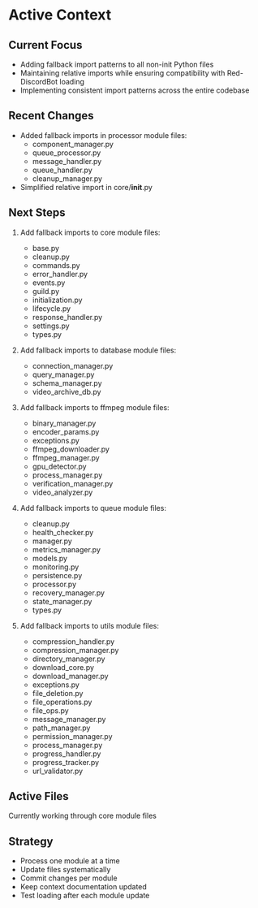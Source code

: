 # Active Context

## Current Focus

- Adding fallback import patterns to all non-init Python files
- Maintaining relative imports while ensuring compatibility with Red-DiscordBot loading
- Implementing consistent import patterns across the entire codebase

## Recent Changes

- Added fallback imports in processor module files:
  - component_manager.py
  - queue_processor.py
  - message_handler.py
  - queue_handler.py
  - cleanup_manager.py
- Simplified relative import in core/__init__.py

## Next Steps

1. Add fallback imports to core module files:
   - base.py
   - cleanup.py
   - commands.py
   - error_handler.py
   - events.py
   - guild.py
   - initialization.py
   - lifecycle.py
   - response_handler.py
   - settings.py
   - types.py

2. Add fallback imports to database module files:
   - connection_manager.py
   - query_manager.py
   - schema_manager.py
   - video_archive_db.py

3. Add fallback imports to ffmpeg module files:
   - binary_manager.py
   - encoder_params.py
   - exceptions.py
   - ffmpeg_downloader.py
   - ffmpeg_manager.py
   - gpu_detector.py
   - process_manager.py
   - verification_manager.py
   - video_analyzer.py

4. Add fallback imports to queue module files:
   - cleanup.py
   - health_checker.py
   - manager.py
   - metrics_manager.py
   - models.py
   - monitoring.py
   - persistence.py
   - processor.py
   - recovery_manager.py
   - state_manager.py
   - types.py

5. Add fallback imports to utils module files:
   - compression_handler.py
   - compression_manager.py
   - directory_manager.py
   - download_core.py
   - download_manager.py
   - exceptions.py
   - file_deletion.py
   - file_operations.py
   - file_ops.py
   - message_manager.py
   - path_manager.py
   - permission_manager.py
   - process_manager.py
   - progress_handler.py
   - progress_tracker.py
   - url_validator.py

## Active Files

Currently working through core module files

## Strategy

- Process one module at a time
- Update files systematically
- Commit changes per module
- Keep context documentation updated
- Test loading after each module update
